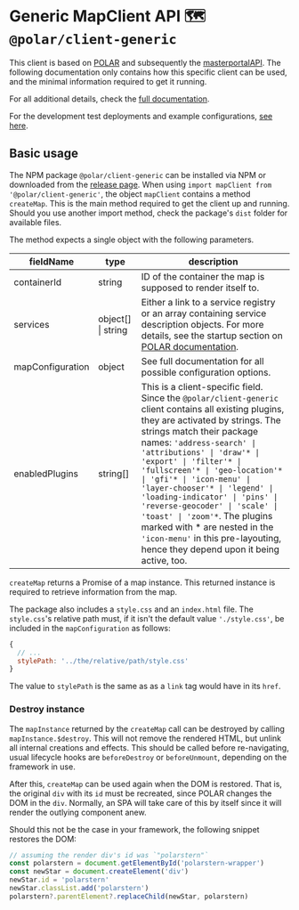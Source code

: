 # Generic MapClient API 🗺️ `@polar/client-generic`

This client is based on [POLAR](https://github.com/Dataport/polar) and subsequently the [masterportalAPI](https://bitbucket.org/geowerkstatt-hamburg/masterportalapi/src/master/). The following documentation only contains how this specific client can be used, and the minimal information required to get it running.

For all additional details, check the [full documentation](https://dataport.github.io/polar/docs/generic/client-generic.html).

For the development test deployments and example configurations, [see here](https://dataport.github.io/polar#plugin-gallery).

## Basic usage

The NPM package `@polar/client-generic` can be installed via NPM or downloaded from the [release page](https://github.com/Dataport/polar/releases). When using `import mapClient from '@polar/client-generic'`, the object `mapClient` contains a method `createMap`. This is the main method required to get the client up and running. Should you use another import method, check the package's `dist` folder for available files.

The method expects a single object with the following parameters.

| fieldName | type | description |
| - | - | - |
| containerId | string | ID of the container the map is supposed to render itself to. |
| services | object[] \| string | Either a link to a service registry or an array containing service description objects. For more details, see the startup section on [POLAR documentation](https://dataport.github.io/polar/documentation.html#configuration). |
| mapConfiguration | object | See full documentation for all possible configuration options. |
| enabledPlugins  | string[] | This is a client-specific field. Since the `@polar/client-generic` client contains all existing plugins, they are activated by strings. The strings match their package names: `'address-search' \| 'attributions' \| 'draw'* \| 'export' \| 'filter'* \| 'fullscreen'* \| 'geo-location'* \| 'gfi'* \| 'icon-menu' \| 'layer-chooser'* \| 'legend' \| 'loading-indicator' \| 'pins' \| 'reverse-geocoder' \| 'scale' \| 'toast' \| 'zoom'*`. The plugins marked with * are nested in the `'icon-menu'` in this pre-layouting, hence they depend upon it being active, too. |

`createMap` returns a Promise of a map instance. This returned instance is required to retrieve information from the map.

The package also includes a `style.css` and an `index.html` file. The `style.css`'s relative path must, if it isn't the default value `'./style.css'`, be included in the `mapConfiguration` as follows:

```js
{
  // ...
  stylePath: '../the/relative/path/style.css'
}
```

The value to `stylePath` is the same as as a `link` tag would have in its `href`.

### Destroy instance

The `mapInstance` returned by the `createMap` call can be destroyed by calling `mapInstance.$destroy`. This will not remove the rendered HTML, but unlink all internal creations and effects. This should be called before re-navigating, usual lifecycle hooks are `beforeDestroy` or `beforeUnmount`, depending on the framework in use.

After this, `createMap` can be used again when the DOM is restored. That is, the original `div` with its `id` must be recreated, since POLAR changes the DOM in the `div`. Normally, an SPA will take care of this by itself since it will render the outlying component anew.

Should this not be the case in your framework, the following snippet restores the DOM:

```js
// assuming the render div's id was `"polarstern"`
const polarstern = document.getElementById('polarstern-wrapper')
const newStar = document.createElement('div')
newStar.id = 'polarstern'
newStar.classList.add('polarstern')
polarstern?.parentElement?.replaceChild(newStar, polarstern)
```
